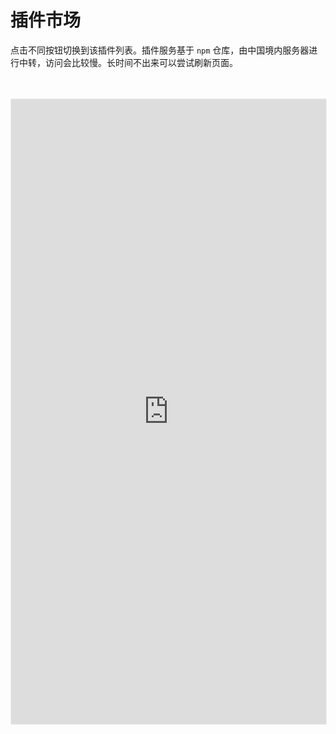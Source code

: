 # 插件市场
点击不同按钮切换到该插件列表。插件服务基于 `npm` 仓库，由中国境内服务器进行中转，访问会比较慢。长时间不出来可以尝试刷新页面。 

<CodeGroup>
  <CodeGroupItem title=" LLM 插件 ">
<br/>
<br/> 

<iframe src="https://api.xiaomingio.top/esp-ai/search?q=keywords:esp-ai-plugin-llm"  style="width:100%;height:1000px;border:1px solid #efefef;"/>

  </CodeGroupItem>

  <CodeGroupItem title=" TTS 插件 ">
<br/>
<br/> 
<iframe src="https://api.xiaomingio.top/esp-ai/search?q=keywords:esp-ai-plugin-tts"  style="width:100%;height:1000px;border:1px solid #efefef;"/>

  </CodeGroupItem>

  <CodeGroupItem title="IAT 插件" active>
<br/>
<br/> 

<iframe src="https://api.xiaomingio.top/esp-ai/search?q=keywords:esp-ai-plugin-iat"  style="width:100%;height:1000px;border:1px solid #efefef;"/> 

  </CodeGroupItem>
</CodeGroup>
 